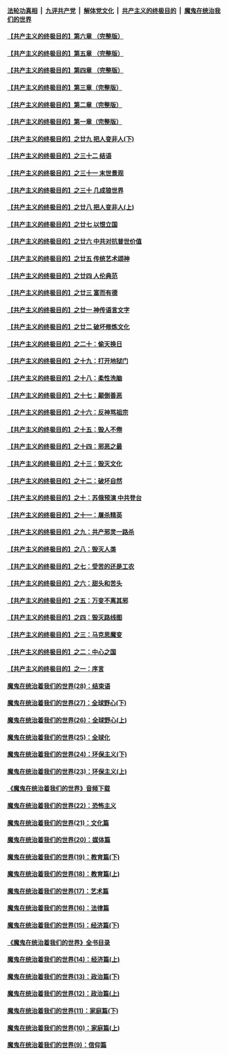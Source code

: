 ####  [法轮功真相](../../../../basic/blob/master/README.md?t=11021039) &nbsp;|&nbsp; [九评共产党](../../../../9ping.md/blob/master/README.md?t=11021039) &nbsp;|&nbsp; [解体党文化](../../../../jtdwh.md/blob/master/README.md?t=11021039)  &nbsp;|&nbsp; [共产主义的终极目的](../../../../gczydzjmd.md/blob/master/README.md?t=11021039) &nbsp;|&nbsp; [魔鬼在统治我们的世界](../../../../mgztzwmdsj.md/blob/master/README.md?t=11021039) 

#### [【共产主义的终极目的】第六章 （完整版）](../pages/nsc422/n11428913.md?t=11021039) 

#### [【共产主义的终极目的】第五章 （完整版）](../pages/nsc422/n11428912.md?t=11021039) 

#### [【共产主义的终极目的】第四章 （完整版）](../pages/nsc422/n11428907.md?t=11021039) 

#### [【共产主义的终极目的】第三章（完整版）](../pages/nsc422/n11428848.md?t=11021039) 

#### [【共产主义的终极目的】第二章（完整版）](../pages/nsc422/n11428831.md?t=11021039) 

#### [【共产主义的终极目的】第一章（完整版）](../pages/nsc422/n11417651.md?t=11021039) 

#### [【共产主义的终极目的】之廿九 把人变非人(下)](../pages/nsc422/n11344140.md?t=11021039) 

#### [【共产主义的终极目的】之三十二 结语](../pages/nsc422/n11360535.md?t=11021039) 

#### [【共产主义的终极目的】之三十一 末世景观](../pages/nsc422/n11351129.md?t=11021039) 

#### [【共产主义的终极目的】之三十 几成狼世界](../pages/nsc422/n11348280.md?t=11021039) 

#### [【共产主义的终极目的】之廿八 把人变非人(上)](../pages/nsc422/n11340492.md?t=11021039) 

#### [【共产主义的终极目的】之廿七 以恨立国](../pages/nsc422/n11336944.md?t=11021039) 

#### [【共产主义的终极目的】之廿六 中共对抗普世价值](../pages/nsc422/n11324785.md?t=11021039) 

#### [【共产主义的终极目的】之廿五 传统艺术颂神](../pages/nsc422/n11296396.md?t=11021039) 

#### [【共产主义的终极目的】之廿四 人伦典范](../pages/nsc422/n11296397.md?t=11021039) 

#### [【共产主义的终极目的】之廿三 富而有德](../pages/nsc422/n11283598.md?t=11021039) 

#### [【共产主义的终极目的】之廿一 神传语言文字](../pages/nsc422/n11263265.md?t=11021039) 

#### [【共产主义的终极目的】之廿二 破坏修炼文化](../pages/nsc422/n11245728.md?t=11021039) 

#### [【共产主义的终极目的】之二十：偷天换日](../pages/nsc422/n11238846.md?t=11021039) 

#### [【共产主义的终极目的】之十九：打开地狱门](../pages/nsc422/n11206376.md?t=11021039) 

#### [【共产主义的终极目的】之十八：柔性洗脑](../pages/nsc422/n11199994.md?t=11021039) 

#### [【共产主义的终极目的】之十七：颠倒善恶](../pages/nsc422/n11179782.md?t=11021039) 

#### [【共产主义的终极目的】之十六：反神骂祖宗](../pages/nsc422/n11166798.md?t=11021039) 

#### [【共产主义的终极目的】之十五：毁人不倦](../pages/nsc422/n11166792.md?t=11021039) 

#### [【共产主义的终极目的】之十四：邪恶之最](../pages/nsc422/n11150249.md?t=11021039) 

#### [【共产主义的终极目的】之十三：毁灭文化](../pages/nsc422/n11135227.md?t=11021039) 

#### [【共产主义的终极目的】之十二：破坏自然](../pages/nsc422/n11135214.md?t=11021039) 

#### [【共产主义的终极目的】之十：苏俄预演 中共登台](../pages/nsc422/n11118424.md?t=11021039) 

#### [【共产主义的终极目的】之十一：屠杀精英](../pages/nsc422/n11118442.md?t=11021039) 

#### [【共产主义的终极目的】之九：共产邪灵一路杀](../pages/nsc422/n11114139.md?t=11021039) 

#### [【共产主义的终极目的】之八：毁灭人类](../pages/nsc422/n11108503.md?t=11021039) 

#### [【共产主义的终极目的】之七：受苦的还是工农](../pages/nsc422/n11101809.md?t=11021039) 

#### [【共产主义的终极目的】之六：甜头和苦头](../pages/nsc422/n11096971.md?t=11021039) 

#### [【共产主义的终极目的】之五：万变不离其邪](../pages/nsc422/n11091285.md?t=11021039) 

#### [【共产主义的终极目的】之四：毁灭路线图](../pages/nsc422/n11086284.md?t=11021039) 

#### [【共产主义的终极目的】之三：马克思魔变](../pages/nsc422/n11061941.md?t=11021039) 

#### [【共产主义的终极目的】之二：中心之国](../pages/nsc422/n11047728.md?t=11021039) 

#### [【共产主义的终极目的】之一：序言](../pages/nsc422/n11086077.md?t=11021039) 

#### [魔鬼在统治着我们的世界(28)：结束语](../pages/nsc422/n10936246.md?t=11021039) 

#### [魔鬼在统治着我们的世界(27)：全球野心(下)](../pages/nsc422/n10928319.md?t=11021039) 

#### [魔鬼在统治着我们的世界(26)：全球野心(上)](../pages/nsc422/n10900318.md?t=11021039) 

#### [魔鬼在统治着我们的世界(25)：全球化](../pages/nsc422/n10788205.md?t=11021039) 

#### [魔鬼在统治着我们的世界(24)：环保主义(下)](../pages/nsc422/n10695307.md?t=11021039) 

#### [魔鬼在统治着我们的世界(23)：环保主义(上)](../pages/nsc422/n10688613.md?t=11021039) 

#### [《魔鬼在统治着我们的世界》音频下载](../pages/nsc422/n10635553.md?t=11021039) 

#### [魔鬼在统治着我们的世界(22)：恐怖主义](../pages/nsc422/n10614727.md?t=11021039) 

#### [魔鬼在统治着我们的世界(21)：文化篇](../pages/nsc422/n10597706.md?t=11021039) 

#### [魔鬼在统治着我们的世界(20)：媒体篇](../pages/nsc422/n10586579.md?t=11021039) 

#### [魔鬼在统治着我们的世界(19)：教育篇(下)](../pages/nsc422/n10564808.md?t=11021039) 

#### [魔鬼在统治着我们的世界(18)：教育篇(上)](../pages/nsc422/n10526970.md?t=11021039) 

#### [魔鬼在统治着我们的世界(17)：艺术篇](../pages/nsc422/n10499093.md?t=11021039) 

#### [魔鬼在统治着我们的世界(16)：法律篇](../pages/nsc422/n10485969.md?t=11021039) 

#### [魔鬼在统治着我们的世界(15)：经济篇(下)](../pages/nsc422/n10469975.md?t=11021039) 

#### [《魔鬼在统治着我们的世界》全书目录](../pages/nsc422/n10464261.md?t=11021039) 

#### [魔鬼在统治着我们的世界(14)：经济篇(上)](../pages/nsc422/n10457370.md?t=11021039) 

#### [魔鬼在统治着我们的世界(13)：政治篇(下)](../pages/nsc422/n10448270.md?t=11021039) 

#### [魔鬼在统治着我们的世界(12)：政治篇(上)](../pages/nsc422/n10444576.md?t=11021039) 

#### [魔鬼在统治着我们的世界(11)：家庭篇(下)](../pages/nsc422/n10440961.md?t=11021039) 

#### [魔鬼在统治着我们的世界(10)：家庭篇(上)](../pages/nsc422/n10435448.md?t=11021039) 

#### [魔鬼在统治着我们的世界(9)：信仰篇](../pages/nsc422/n10432159.md?t=11021039) 

